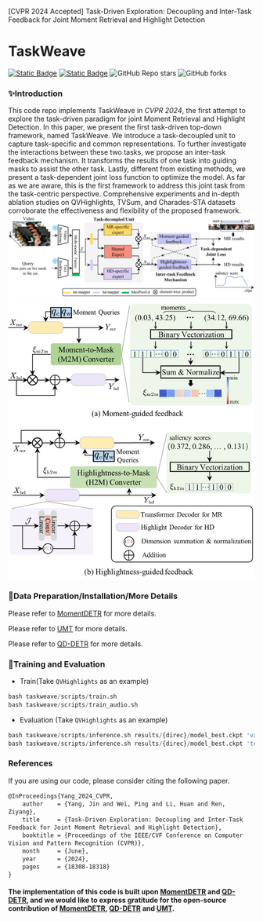 [CVPR 2024 Accepted] Task-Driven Exploration: Decoupling and Inter-Task Feedback for Joint Moment Retrieval and Highlight Detection

**TaskWeave**
===

[![Static Badge](https://img.shields.io/badge/arxiv-2404.09263-red)](https://arxiv.org/abs/2404.09263)
[![Static Badge](https://img.shields.io/badge/LICENSE-blue)](https://github.com/EdenGabriel/TaskWeave/blob/master/LICENSE)
![GitHub Repo stars](https://img.shields.io/github/stars/EdenGabriel/TaskWeave)
![GitHub forks](https://img.shields.io/github/forks/EdenGabriel/TaskWeave)

### ✨Introduction
This code repo implements TaskWeave in _CVPR 2024_, the first attempt to explore the task-driven paradigm for joint Moment Retrieval and Highlight Detection. In this paper, we present the first task-driven top-down framework, named TaskWeave. We introduce a task-decoupled unit to capture task-specific and common representations. To further investigate the interactions between these two tasks, we propose an inter-task feedback mechanism. It transforms the results of one task into guiding masks to assist the other task. Lastly, different from existing methods, we present a task-dependent joint loss function to optimize the model. As far as we are aware, this is the first framework to address this joint task from the task-centric perspective. Comprehensive experiments and in-depth ablation studies on QVHighlights, TVSum, and Charades-STA datasets corroborate the effectiveness and flexibility of the proposed framework.
![pipeline](./pipeline.png)
![feedbacks](./feedbacks.png)

### 🔎Data Preparation/Installation/More Details
Please refer to [MomentDETR](https://github.com/jayleicn/moment_detr) for more details.

Please refer to [UMT](https://github.com/TencentARC/UMT) for more details.

Please refer to [QD-DETR](https://github.com/wjun0830/QD-DETR) for more details.

### 🔧Training and Evaluation
- Train(Take `QVHighlights` as an example)
```python 
bash taskweave/scripts/train.sh 
bash taskweave/scripts/train_audio.sh 
```
- Evaluation (Take `QVHighlights` as an example)
```python
bash taskweave/scripts/inference.sh results/{direc}/model_best.ckpt 'val'
bash taskweave/scripts/inference.sh results/{direc}/model_best.ckpt 'test'
```

### References
If you are using our code, please consider citing the following paper.

```
@InProceedings{Yang_2024_CVPR,
    author    = {Yang, Jin and Wei, Ping and Li, Huan and Ren, Ziyang},
    title     = {Task-Driven Exploration: Decoupling and Inter-Task Feedback for Joint Moment Retrieval and Highlight Detection},
    booktitle = {Proceedings of the IEEE/CVF Conference on Computer Vision and Pattern Recognition (CVPR)},
    month     = {June},
    year      = {2024},
    pages     = {18308-18318}
}
```

#### The implementation of this code is built upon [MomentDETR](https://github.com/jayleicn/moment_detr) and [QD-DETR](https://github.com/wjun0830/QD-DETR), and we would like to express gratitude for the open-source contribution of [MomentDETR](https://github.com/jayleicn/moment_detr), [QD-DETR](https://github.com/wjun0830/QD-DETR) and [UMT](https://github.com/TencentARC/UMT).
